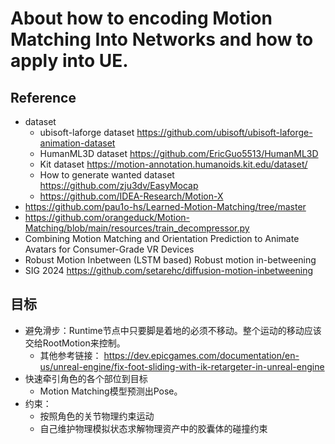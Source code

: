 # About how to encoding Motion Matching Into Networks and how to apply into UE.

## Reference
- dataset
  - ubisoft-laforge dataset https://github.com/ubisoft/ubisoft-laforge-animation-dataset
  - HumanML3D dataset https://github.com/EricGuo5513/HumanML3D
  - Kit dataset https://motion-annotation.humanoids.kit.edu/dataset/
  - How to generate wanted dataset https://github.com/zju3dv/EasyMocap
  - https://github.com/IDEA-Research/Motion-X
- https://github.com/pau1o-hs/Learned-Motion-Matching/tree/master
- https://github.com/orangeduck/Motion-Matching/blob/main/resources/train_decompressor.py
- Combining Motion Matching and Orientation Prediction to Animate Avatars for Consumer-Grade VR Devices
- Robust Motion Inbetween (LSTM based) Robust motion in-betweening
- SIG 2024 https://github.com/setarehc/diffusion-motion-inbetweening

## 目标
- 避免滑步：Runtime节点中只要脚是着地的必须不移动。整个运动的移动应该交给RootMotion来控制。
  - 其他参考链接： https://dev.epicgames.com/documentation/en-us/unreal-engine/fix-foot-sliding-with-ik-retargeter-in-unreal-engine
- 快速牵引角色的各个部位到目标
  - Motion Matching模型预测出Pose。
- 约束：
  - 按照角色的关节物理约束运动
  - 自己维护物理模拟状态求解物理资产中的胶囊体的碰撞约束

